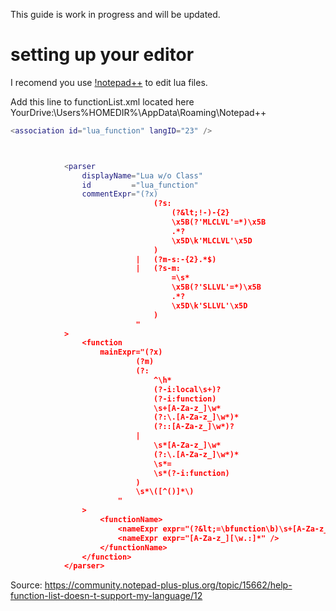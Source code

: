 This guide is work in progress and will be updated.


# setting up your editor
I recomend you use [!notepad++](https://notepad-plus-plus.org/downloads/) to edit lua files.

Add this line to functionList.xml located here YourDrive:\Users\%HOMEDIR%\AppData\Roaming\Notepad++

```lua
<association id="lua_function" langID="23" />
```

```lua


			<parser
				displayName="Lua w/o Class"
				id         ="lua_function"
				commentExpr="(?x)                                               # free-spacing (see `RegEx - Pattern Modifiers`)
								(?s:                                            # Multi Line Comment
									(?&lt;!-)-{2}                               # - start-of-comment indicator with
									\x5B(?'MLCLVL'=*)\x5B                       #   ...specific level
									.*?                                         # - whatever, until
									\x5D\k'MLCLVL'\x5D                          # - end-of-comment indicator of equal level
								)
							|	(?m-s:-{2}.*$)                                  # Single Line Comment
							|	(?s-m:                                          # String Literal
									=\s*
									\x5B(?'SLLVL'=*)\x5B                        # - start-of-string indicator with specific level
									.*?                                         # - whatever, until
									\x5D\k'SLLVL'\x5D                           # - end-of-string indicator of equal level
								)
							"
			>
				<function
					mainExpr="(?x)                                              # free-spacing (see `RegEx - Pattern Modifiers`)
							(?m)                                                # ^ and $ match at line-breaks
							(?:
								^\h*                                            # optional leading white-space at start-of-line
								(?-i:local\s+)?
								(?-i:function)
								\s+[A-Za-z_]\w*
								(?:\.[A-Za-z_]\w*)*
								(?::[A-Za-z_]\w*)?
							|
								\s*[A-Za-z_]\w*
								(?:\.[A-Za-z_]\w*)*
								\s*=
								\s*(?-i:function)
							)
							\s*\([^()]*\)
						"
				>
					<functionName>
						<nameExpr expr="(?&lt;=\bfunction\b)\s+[A-Za-z_][\w.:]*\s*\(|[A-Za-z_][\w.]*\s*=" />
						<nameExpr expr="[A-Za-z_][\w.:]*" />
					</functionName>
				</function>
			</parser>
```
Source: https://community.notepad-plus-plus.org/topic/15662/help-function-list-doesn-t-support-my-language/12